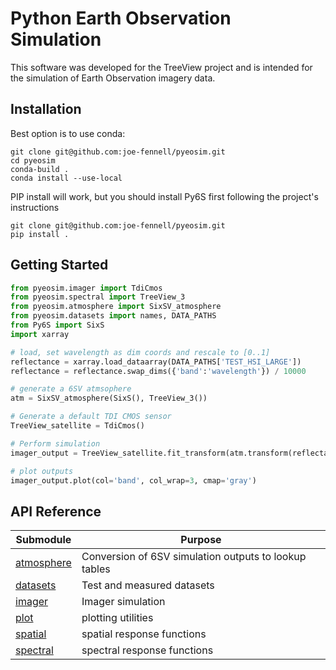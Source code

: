 # Python Earth Observation Simulation
This software was developed for the TreeView project and is intended for the simulation of Earth Observation imagery data.

## Installation
Best option is to use conda:
```
git clone git@github.com:joe-fennell/pyeosim.git
cd pyeosim
conda-build .
conda install --use-local
```

PIP install will work, but you should install Py6S first following the project's instructions
```
git clone git@github.com:joe-fennell/pyeosim.git
pip install .
```

## Getting Started
```python
from pyeosim.imager import TdiCmos
from pyeosim.spectral import TreeView_3
from pyeosim.atmosphere import SixSV_atmosphere
from pyeosim.datasets import names, DATA_PATHS
from Py6S import SixS
import xarray

# load, set wavelength as dim coords and rescale to [0..1]
reflectance = xarray.load_dataarray(DATA_PATHS['TEST_HSI_LARGE'])
reflectance = reflectance.swap_dims({'band':'wavelength'}) / 10000

# generate a 6SV atmsophere
atm = SixSV_atmosphere(SixS(), TreeView_3())

# Generate a default TDI CMOS sensor
TreeView_satellite = TdiCmos()

# Perform simulation
imager_output = TreeView_satellite.fit_transform(atm.transform(reflectance))

# plot outputs
imager_output.plot(col='band', col_wrap=3, cmap='gray')
```
## API Reference
| Submodule | Purpose |
| --- | --- |
[atmosphere](docs/pyeosim.atmosphere.md) | Conversion of 6SV simulation outputs to lookup tables
[datasets](docs/pyeosim.datasets.md) | Test and measured datasets
[imager](docs/pyeosim.imager.md) | Imager simulation
[plot](docs/pyeosim.plot.md) | plotting utilities
[spatial](docs/pyeosim.spatial.md) | spatial response functions
[spectral](docs/pyeosim.spectral.md) | spectral response functions
